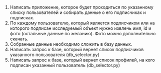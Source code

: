 1) Написать приложение, которое будет проходиться по указанному списку пользователей и собирать данные о его подписчиках и подписках.
2) По каждому пользователю, который является подписчиком или на которого подписан исследуемый объект нужно извлечь имя, id и фото (остальные данные по желанию). Фото можно дополнительно скачать.
3) Собранные данные необходимо сложить в базу данных.
4) Написать запрос к базе, который вернет список подписчиков указанного пользователя (db_selector.py)
5) Написать запрос к базе, который вернет список профилей, на кого подписан указанный пользователь (db_selector.py)